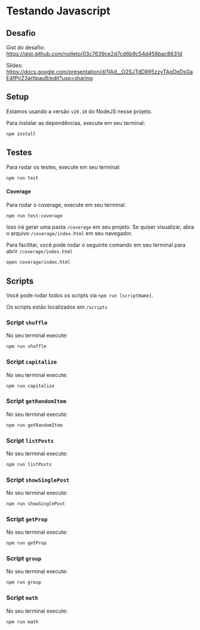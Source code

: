 # Testando Javascript

## Desafio

Gist do desafio: https://gist.github.com/nolleto/03c7639ce2d7cd6b9c54d458bac8631d

Slides: https://docs.google.com/presentation/d/1IAd__O2SJTdD895zzyTAgDeDsGaE4fPjrZ3artlpau8/edit?usp=sharing

## Setup

Estamos usando a versão `v20.10` do NodeJS nesse projeto.

Para instalar as dependências, execute em seu terminal:

```bash
npm install
```

## Testes

Para rodar os testes, execute em seu terminal:

```bash
npm run test
```

#### Coverage

Para rodar o coverage, execute em seu terminal:

```bash
npm run test:coverage
```

Isso irá gerar uma pasta `/coverage` em seu projeto. Se quiser visualizar, abra o arquivo `/coverage/index.html` em seu navegador.

Para facilitar, você pode rodar o seguinte comando em seu terminal para abrir `/coverage/index.html`

```bash
open coverage/index.html
```

## Scripts

Você pode rodar todos os scripts via `npm run [scriptName]`.

Os scripts estão localizados em `/scripts`

### Script `shuffle`

No seu terminal execute:

```bash
npm run shuffle
```

### Script `capitalize`

No seu terminal execute:

```bash
npm run capitalize
```

### Script `getRandomItem`

No seu terminal execute:

```bash
npm run getRandomItem
```

### Script `listPosts`

No seu terminal execute:

```bash
npm run listPosts
```

### Script `showSinglePost`

No seu terminal execute:

```bash
npm run showSinglePost
```

### Script `getProp`

No seu terminal execute:

```bash
npm run getProp
```

### Script `group`

No seu terminal execute:

```bash
npm run group
```

### Script `math`

No seu terminal execute:

```bash
npm run math
```
